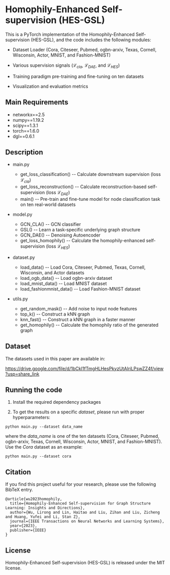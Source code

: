 # Homophily-Enhanced Self-supervision (HES-GSL)


This is a PyTorch implementation of the Homophily-Enhanced Self-supervision (HES-GSL), and the code includes the following modules:

* Dataset Loader (Cora, Citeseer, Pubmed, ogbn-arxiv, Texas, Cornell, Wisconsin, Actor, MNIST, and Fashion-MNIST)

* Various supervision signals ($\mathcal{L}_{cla}$, $\mathcal{L}_{DAE}$, and $\mathcal{L}_{HES}$)

* Training paradigm pre-training and fine-tuning on ten datasets

* Visualization and evaluation metrics 

  

## Main Requirements

* networkx==2.5
* numpy==1.19.2
* scipy==1.3.1
* torch==1.6.0
* dgl==0.6.1



## Description

* main.py  
  * get_loss_classification() -- Calculate downstream supervision (loss $\mathcal{L}_{cla}$)
  * get_loss_reconstruction() -- Calculate reconstruction-based self-supervision (loss $\mathcal{L}_{DAE}$)
  * main() -- Pre-train and fine-tune model for node classification task on ten real-world datasets
* model.py  
  
  * GCN_CLA() -- GCN classifier
  * GSL() -- Learn a task-specific underlying graph structure
  * GCN_DAE() -- Denoising Autoencoder
  * get_loss_homophily() -- Calculate the homophily-enhanced self-supervision (loss $\mathcal{L}_{HES}$)
* dataset.py  

  * load_data() -- Load Cora, Citeseer, Pubmed, Texas, Cornell, Wisconsin, and Actor datasets
  * load_ogb_data() -- Load ogbn-arxiv dataset
  * load_mnist_data() -- Load MNIST dataset
  * load_fashionmnist_data() -- Load Fashion-MNIST dataset
* utils.py  
  * get_random_mask() -- Add noise to input node features
  * top_k() -- Construct a kNN graph
  * knn_fast() -- Construct a kNN graph in a faster manner
  * get_homophily() -- Calculate the homophily ratio of the generated graph



## Dataset

The datasets used in this paper are available in:

https://drive.google.com/file/d/1bCkI1fTmgHLHesPkyzUtAIriLPswZZ4f/view?usp=share_link




## Running the code

1. Install the required dependency packages

3. To get the results on a specific *dataset*, please run with proper hyperparameters:

  ```
python main.py --dataset data_name
  ```

where the *data_name* is one of the ten datasets (Cora, Citeseer, Pubmed, ogbn-arxiv, Texas, Cornell, Wisconsin, Actor, MNIST, and Fashion-MNIST). Use the *Cora* dataset as an example: 

```
python main.py --dataset cora
```



## Citation

If you find this project useful for your research, please use the following BibTeX entry.

```
@article{wu2023homophily,
  title={Homophily-Enhanced Self-supervision for Graph Structure Learning: Insights and Directions},
  author={Wu, Lirong and Lin, Haitao and Liu, Zihan and Liu, Zicheng and Huang, Yufei and Li, Stan Z},
  journal={IEEE Transactions on Neural Networks and Learning Systems},
  year={2023},
  publisher={IEEE}
}
```



## License

Homophily-Enhanced Self-supervision (HES-GSL) is released under the MIT license.